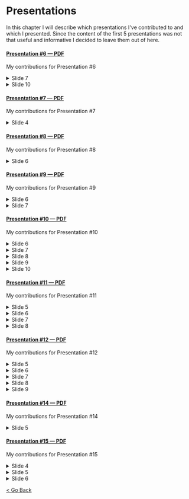 # Presentations
In this chapter I will describe which presentations I've contributed to and which I presented.
Since the content of the first 5 presentations was not that useful and informative I decided to leave them out of here. 

#### [Presentation #6 — PDF](../Images/Presentation%20Week%206.pdf)

My contributions for Presentation #6
<details> <summary>Slide 7</summary>

![Slide 7](../Images/Presentations/presentation-6-page-7.PNG)

</details>

<details> <summary>Slide 10</summary>

![Slide 10](../Images/Presentations/presentation-6-page-10.PNG)
</details>

#### [Presentation #7 — PDF](../Images/Presentation%20Week%207.pdf)

My contributions for Presentation #7
<details> <summary>Slide 4</summary>

![Slide 4](../Images/Presentations/presentation-7-page-4.PNG)

</details>

#### [Presentation #8 — PDF](../Images/External%20Presentation%202%20Week%208.pdf)

My contributions for Presentation #8
<details> <summary>Slide 6</summary>

![Slide 6](../Images/Presentations/presentation-8-page-6.PNG)

</details>

#### [Presentation #9 — PDF](../Images/Presentation%20Week%209.pdf)

My contributions for Presentation #9
<details> <summary>Slide 6</summary>

![Slide 6](../Images/Presentations/presentation-9-page-6.PNG)

</details>

<details> <summary>Slide 7</summary>

![Slide 7](../Images/Presentations/presentation-9-page-7.PNG)
</details>

#### [Presentation #10 — PDF](../Images/Presentation%20Week%2010.pdf)

My contributions for Presentation #10
<details> <summary>Slide 6</summary>

![Slide 6](../Images/Presentations/presentation-10-page-6.PNG)

</details>

<details> <summary>Slide 7</summary>

![Slide 7](../Images/Presentations/presentation-10-page-7.PNG)

</details>

<details> <summary>Slide 8</summary>

![Slide 8](../Images/Presentations/presentation-10-page-8.PNG)

</details>

<details> <summary>Slide 9</summary>

![Slide 9](../Images/Presentations/presentation-10-page-9.PNG)

</details>

<details> <summary>Slide 10</summary>

![Slide 10](../Images/Presentations/presentation-10-page-10.PNG)

</details>

#### [Presentation #11 — PDF](../Images/Presentation%20Week%2011.pdf)

My contributions for Presentation #11
<details> <summary>Slide 5</summary>

![Slide 5](../Images/Presentations/presentation-11-page-5.PNG)

</details>

<details> <summary>Slide 6</summary>

![Slide 6](../Images/Presentations/presentation-11-page-6.PNG)

</details>

<details> <summary>Slide 7</summary>

![Slide 7](../Images/Presentations/presentation-11-page-7.PNG)

</details>

<details> <summary>Slide 8</summary>

![Slide 8](../Images/Presentations/presentation-11-page-8.PNG)

</details>

#### [Presentation #12 — PDF](../Images/External%20Presentation%202%20Week%2012.pdf)

My contributions for Presentation #12
<details> <summary>Slide 5</summary>

![Slide 5](../Images/Presentations/presentation-12-page-5.PNG)

</details>

<details> <summary>Slide 6</summary>

![Slide 6](../Images/Presentations/presentation-12-page-6.PNG)

</details>

<details> <summary>Slide 7</summary>

![Slide 7](../Images/Presentations/presentation-12-page-7.PNG)

</details>

<details> <summary>Slide 8</summary>

![Slide 8](../Images/Presentations/presentation-12-page-8.PNG)

</details>

<details> <summary>Slide 9</summary>

![Slide 9](../Images/Presentations/presentation-12-page-9.PNG)

</details>

#### [Presentation #14 — PDF](../Images/Presentation%20Week%2014.pdf)

My contributions for Presentation #14
<details> <summary>Slide 5</summary>

![Slide 5](../Images/Presentations/presentation-14-page-5.PNG)

</details>

#### [Presentation #15 — PDF](../Images/Presentation%20Week%2015.pdf)

My contributions for Presentation #15
<details> <summary>Slide 4</summary>

![Slide 4](../Images/Presentations/presentation-15-page-4.PNG)

</details>

<details> <summary>Slide 5</summary>

![Slide 5](../Images/Presentations/presentation-15-page-5.PNG)

</details>

<details> <summary>Slide 6</summary>

![Slide 6](../Images/Presentations/presentation-15-page-6.PNG)

</details>

[<  Go Back](../README.md)
